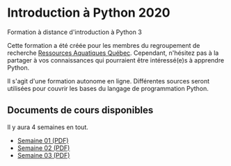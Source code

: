 # Introduction à Python 2020


Formation à distance d'introduction à Python 3

Cette formation a été créée pour les membres du regroupement de
recherche [Ressources Aquatiques Québec](https://raq.uqar.ca/).
Cependant, n'hésitez pas à la partager à vos connaissances qui
pourraient être intéressé(e)s à apprendre Python.

Il s'agit d'une formation autonome en ligne. Différentes sources seront
utilisées pour couvrir les bases du langage de programmation Python.

## Documents de cours disponibles

Il y aura 4 semaines en tout.

- [Semaine 01 (PDF)](https://github.com/enormandeau/intro_python_2020/raw/master/intro_python_2020_semaine_01.pdf)
- [Semaine 02 (PDF)](https://github.com/enormandeau/intro_python_2020/raw/master/intro_python_2020_semaine_02.pdf)
- [Semaine 03 (PDF)](https://github.com/enormandeau/intro_python_2020/raw/master/intro_python_2020_semaine_03.pdf)
